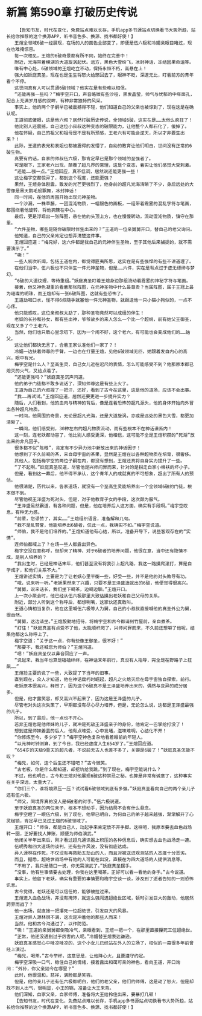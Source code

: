 # 新篇 第590章 打破历史传说
        【告知书友，时代在变化，免费站点难以长存，手机app多书源站点切换看书大势所趋，站长给你推荐的这个换源APP，听书音色多、换源、找书都好使！】
       王煊全领域6破一经展现，在场的人的面色全部变了，即便是伍六极和冷媚亲眼目睹过，现在也难掩惊容。
       每一次相见，王煊的6破奇景都有所不同，始终在完善中！
       附近，光海带着模湖的大道旋涡起伏。远方，黑色大雪纷飞，冰封神话，冻结因果命运等。
       唯有中心处，6破领域的王煊屹立不动，保持永恒不朽，高悬在上！
       强大如妖庭真圣，现在也是生生将怒火给憋回去了，眼神不眨，深邃无比，盯着前方的青年看个不停。
       这世间真有人可以贯通6破领域？他实在是有些难以相信。
       “还能再强一些吗？”梅宇空开口，声音略微有些沙哑，黑发晶莹，帅气与忧郁的中年面孔，配合上充满岁月感的双眸，有种非常独特的风采。
       事实上，他的两个子嗣早已被震撼得不轻，他们知道自己的父亲也被惊到了，现在这是在确认呢。
       王道彻底傻眼，这是他六叔？居然打破历史传说，全领域6破，这实在是……太他么疯狂了！
       他比别人还震撼，自己这位小叔叔这种变态的破限能力，让他整个人都石化了，傻掉了。
       他在怀疑，自己的祖父和祖母是不是有所预感，王老六有可能会逆天，所以才非要生出来？！
       此际，王道的表兄和表姐也都被震得的发懵了，自幼的教育让他们明白，世间没有正常的6破生物。
       真要有的话，自家的师叔伍六极，那肯定早已是那个领域的至强者了。
       可是眼下，王家老六出现，颠覆了超凡界的常理，这是个变态，着实让他们感觉大受刺激。
       “还能……强一点。”王煊回应，真不低调，居然说还能更强一些！
       这让梅宇空都惊异了，都到这个程度，还能更强？
       果然，王煊身体剧震，散发的光芒更强烈了，他身前的超凡光海清晰了不少，身后远处的大雪像是黑天鹅毛般飘舞，冰封神话！
       同一时间，在他的周围开始出现元神圣物。
       一个沙漏，一株草藤，一团混沌物质，一幅银色的画板，一组带着霞雾的混乱字符与笔画，都围绕着他旋转，将他拥簇在中心。
       最后，更是浮现出一张阵图，悬在他的头顶上方，也在慢慢转动，流动混沌物质，镇守在那里。
       “六件圣物，哪些是随你破限时伴生出来的？”王道的一位亲舅舅开口，替自己的老父询问。
       他知道，自己的父亲肯定也想弄清楚这件事。
       王煊回应道：“梅兄好，这六件都是我自己的元神伴生圣物，至于其他后来捕捉的，就不需要演示了。”
       “嘶！”
       一些人初次听闻，包括王道在内，都觉得匪夷所思，这实在是有些强悍的有些不讲道理了。
       在他们当中，伍六极也不只伴生一件元神圣物，但是……六件，实在是有点过于虚无缥缈与梦幻。
       “6破的大道纹理，等待重组。”妖庭真圣盯着王煊身边那组流动着霞雾的神秘字符与笔画。
       接着，他又神色凝重的看着那张阵图，在元神圣物中什么最尊贵？当属阵图，属于王冠上最为璀璨的明珠，而王煊却有一张6破阵图，这就有些恐怖了。
       王道勐咽口水，怪不得6叔随手就塞他一件元神圣物，就跟送他一只小猫小狗似的，一点不心疼。
       他只能感叹，这位亲叔叔太勐了，那种圣物竟然可以成组的伴生！
       老妖的长孙和孙女，都有些出神，爷爷故乡的来人怎么一个比一个超纲，前有姑父王御圣，现在又多了个王老六。
       当然，他们也只敢心里念叨下，因为一个闹不好，这个老六，有可能也会变成他们的……姑父。
       这让他们都快无言了，合着王家认准他们一家了？！
       冷媚一边扶着师尊的手臂，一边也在打量王煊，见他6破领域无匹，她跟着发自内心的高兴，眼中有光。
       梅宇空是什么人？至高生灵，自己女儿近在迟尺的表情，怎么可能感受不到？他那原本都已熄灭的火气，又给点着了。
       “还能更强吗？”妖庭真圣沉声问道。
       他的弟子门徒都不敢多说话了，深知师尊这是有些上火了。
       王道为自己的六叔捏了一把汗，还好，看到了古今在这里，这是他的道场，应该不会出事。
       “我……再试试。”王煊回应道，居然还要更进一步提升实力？
       随后，人们看到，他的血肉与精神的背后，像是连着恐怖的超凡源头，他的身体开始向外冒出各种超凡物质。
       一时间，他周围的奇景，无论是超凡光海，还是大道旋涡，亦或是远处的黑色大雪，都更加清晰了。
       一瞬间，他们感受到，30种左右的超凡物质流动，而有些根本不在神话谱系内！
       这一刻，连老妖都动容了，他比别人感受更深，他相信，这可能不全是王煊积攒的“死湖”放出来的非凡因子。
       很多都不似“陈粮”，肯定有不少异力池中新放出来的神话因子！
       他想到了不久前喝的茶，来自母宇宙的茶果，显然是王煊在以各种超物质在培育，很奢侈。
       其他人，包括梅宇空的两位子嗣在内，都没有想到，王煊还真将自身实力提升了一些。
       “了不起啊。”妖庭真圣叹道，尽管他是兴师问罪而来，针对的是拐走自家小棉袄的坏小子。
       但是，看到这一幕后，他不得不承认，这个青年人的成就真的不可想象，超出了所有人的预估。
       他很清楚，历代以来，各家道场，就没有一个至高生灵能培养出一个全领域6破的门徒，根本做不到。
       尽管他视王泽盛为死对头，但是，对于他教育子女的手段，这次颇为服气。
       “王泽盛虽然霸道，有各种问题，但是，他在培养后人这方面，确实有手段啊。”梅宇空叹息，有种无力感。
       “前辈，您谬赞了，其实……”王煊组织语言，准备解释几句。
       “我不是乱赞誉，他能培养出6破者，仅此一点，我确实不如。”梅宇空说道。
       “师伯，我不是他们培养的。”王煊知道他有心结，所以，准备开导下，说些客观存在的“实情”。
       连师伯都喊上了？在场一些人都露出异色。
       梅宇空没在意称呼，但却来了精神，对于6破者的培养问题，他很在意，当中还有隐情不成，是别人培养的？
       “我出生时，已经是神话末年，他们甚至没有将我引上超凡路，我这一路摸爬滚打，算是自学成才，和他们关系不大。”
       王煊讲述实情，主要是为了让老妖心里平衡一些，好受一些，并不是他的对头教导有功。
       “哦，说来听一听。”老妖果然来了兴趣，只要不是王泽盛造就出的6破，他便觉得很高兴。
       “舅舅，说来话长，我们坐下喝茶，边喝边聊。”王煊开口。
       上一次小聚会时，他已经从伍六极那里大致估摸出老妖和自己父母的关系。
       附近，部分人听到这个称呼后，都想咧嘴，这家伙还真敢叫。
       王道心情相当复杂，他在这里喊伍六极等人为舅，自己的小叔叔直接喊他的真圣外公为舅，很自然。
       “舅舅，这边请坐。”王煊殷勤地招待，将梅宇空和古今都请到竹屋前，亲自煮茶。
       “打住！”妖庭真圣有点受不了他，太能顺杆爬了，兴师问罪而来，不久前还想噼了他呢，结果他都这么称呼上了。
       梅宇空道：“关于这一点，你有些像王御圣，很不好！”
       “那要不，我还喊您为师伯？”王煊问道。
       “嗯！”妖庭真圣仅以鼻音回应了一声。
       “说起来，我当年也算是磕磕绊绊，在神话末年前行，真没有人指导，完全是在野路子上狂飙……”
       王煊捡主要的说了一些，大致提了下当年的旧事。
       直到现在，众人才知道，他在神话腐朽时崛起，超凡之火熄灭后在母宇宙独自探索，前行。
       老妖原本很高兴，释然了，因为这个6破真不是王泽盛培养出来的，偶然与变异的成分居多。
       但是，他才露笑容，却又高兴不起来了，因为这是王泽盛的儿子。
       尽管老对头这次失策了，早期都没有尽心尽力培养，但是，无论怎么说，这都是王泽盛最强的儿子。
       所以，到了最后，他一点也不开心。
       若非王煊也是他师妹的儿子，就冲是死敌王泽盛亲子的身份，他肯定一巴掌给打没了！
       想到这是师妹姜芸的后人，他有点难受，心中发堵，滋味难明，心结化不开！
       “你修炼至今，多少岁了？”梅宇空神色复杂地看着眼前的年轻人。
       “以元神时钟测算，到了今日，我已经虚度人生654岁了。”王煊回应道。
       “654岁的天级9重天的超凡者，不说前无古人也差不多了，关键是6破了！”妖庭真圣怎能不叹？
       “梅兄，如何，这个后生还不错吧？”古今微笑。
       “古老板，你是什么都知道，却挖坑给我跳。”到了现在，梅宇空能说什么？
       不过，他也明白，古今和王煊对他展现6破这种禁忌之秘，也算是非常有诚意了，这种事实在关乎深远，太重大了。
       “你们三个，谁将境界压一压？试试看6破领域到底有多强。”妖庭真圣看向自己的两个亲儿子还有伍六极。
       “师父，同境界真的没人是6破者的对手。”伍六极说道。
       至于妖庭真圣的两位亲子，根本不想动手，因为结局不会有什么悬念。
       梅宇空瞪了一眼伍六极，到了现在，他早已明白，为何自己的弟子越来越强，渐渐解开了心灵枷锁，肯定早已见过王煊的6破领域了。
       王煊开口：“师伯，都是自己人，动起手来肯定放不开手脚。这样吧，我原本要去血色战场转一圈，正好要找人算账，顺便为师伯演武。”
       他闭关半年出来后，刚才看过超凡通讯器上积压的各种信息后，确实想去血色战场走一遭。
       伍明秀和四大道场的谈判，还有些许风波，没有彻底达成。
       异人源林在作死，不仅没有再救助五劫山的人，而且对被送进观测站的人态度十分恶劣。
       而且，据悉，超绝世战场中有他的人可能在出没，直接在为四大道场的人提供消息等。
       “不用了，我只是随口一说，你无需演武了。”妖庭真圣摆手。
       “没事，他有些事情要去处理，你我在这里喝茶，正好可以看一看他的身手。”古今说道。
       事实上，他留下老妖，确实有重要的事情要和梅宇空谈一谈，涉及到了逝者告知的一则恐怖讯息。
       古今觉得，老妖还是可以信任的，能够被拉过来。
       王煊进入血色战场，并没有掩饰，就这么强闯进超绝世区域，顿时引发巨大的轰动，他居然跨界而战了？
       他一出场，就直接一把攥死一位超绝世，引发巨大的风暴。
       王煊对异人源林很不满，这次是冲着他的那些人而来！
       当然，他和古今沟通过了，以作防范。
       “嘶！”王道的亲舅舅都倒吸冷气，亲眼看到，王煊一把一个，在那里直接攥死三位超绝世。
       “正常，他还没遇到过于厉害的人呢。”冷媚替王煊表达谦逊。
       妖庭真圣感觉心中哇凉哇凉的，这个小女儿已经站在外人的立场了，相似的一幕很多年前曾经上演过。
       “梅兄，喝茶。”古今举杯，这意思是，让他降心火，且要遵守约定。
       梅宇空深吸一口气，稳住自己的情绪，接着露出和蔼可亲的神色，看向王道，开口询问：“外孙，你父亲如今在哪里？”
       此时，他很温和，慈祥，满脸都是笑容。
       但是，他的亲儿子还有伍六极都明白，他们的老父亲，他们的师傅，这是动了怒火，但是却找不到人出气，很明显，小王的锅，准备让大王来背。
       他们深知，自家父亲，自家师傅，准备将大王给拎住出来，要暴打几顿！
       【告知书友，时代在变化，免费站点难以长存，手机app多书源站点切换看书大势所趋，站长给你推荐的这个换源APP，听书音色多、换源、找书都好使！】